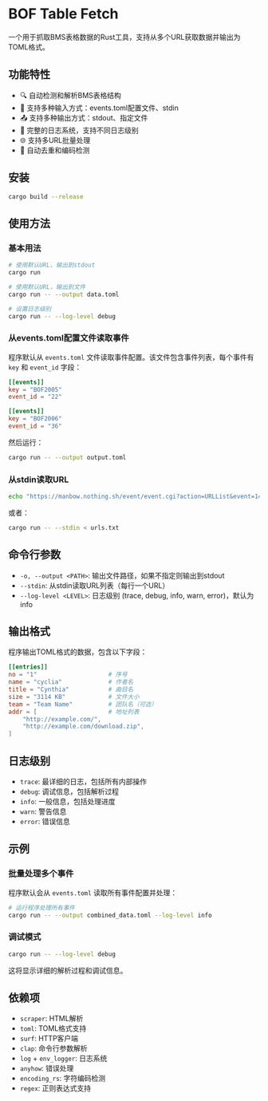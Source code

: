 # BOF Table Fetch

一个用于抓取BMS表格数据的Rust工具，支持从多个URL获取数据并输出为TOML格式。

## 功能特性

- 🔍 自动检测和解析BMS表格结构
- 📝 支持多种输入方式：events.toml配置文件、stdin
- 📤 支持多种输出方式：stdout、指定文件
- 🐛 完整的日志系统，支持不同日志级别
- 🌐 支持多URL批量处理
- 🔄 自动去重和编码检测

## 安装

```bash
cargo build --release
```

## 使用方法

### 基本用法

```bash
# 使用默认URL，输出到stdout
cargo run

# 使用默认URL，输出到文件
cargo run -- --output data.toml

# 设置日志级别
cargo run -- --log-level debug
```

### 从events.toml配置文件读取事件

程序默认从 `events.toml` 文件读取事件配置。该文件包含事件列表，每个事件有 `key` 和 `event_id` 字段：

```toml
[[events]]
key = "BOF2005"
event_id = "22"

[[events]]
key = "BOF2006"
event_id = "36"
```

然后运行：

```bash
cargo run -- --output output.toml
```

### 从stdin读取URL

```bash
echo "https://manbow.nothing.sh/event/event.cgi?action=URLList&event=14&end=999" | cargo run -- --stdin
```

或者：

```bash
cargo run -- --stdin < urls.txt
```

## 命令行参数

- `-o, --output <PATH>`: 输出文件路径，如果不指定则输出到stdout
- `--stdin`: 从stdin读取URL列表（每行一个URL）
- `--log-level <LEVEL>`: 日志级别 (trace, debug, info, warn, error)，默认为info

## 输出格式

程序输出TOML格式的数据，包含以下字段：

```toml
[[entries]]
no = "1"                    # 序号
name = "cyclia"             # 作者名
title = "Cynthia"           # 曲目名
size = "3114 KB"            # 文件大小
team = "Team Name"          # 团队名（可选）
addr = [                    # 地址列表
    "http://example.com/",
    "http://example.com/download.zip",
]
```

## 日志级别

- `trace`: 最详细的日志，包括所有内部操作
- `debug`: 调试信息，包括解析过程
- `info`: 一般信息，包括处理进度
- `warn`: 警告信息
- `error`: 错误信息

## 示例

### 批量处理多个事件

程序默认会从 `events.toml` 读取所有事件配置并处理：

```bash
# 运行程序处理所有事件
cargo run -- --output combined_data.toml --log-level info
```

### 调试模式

```bash
cargo run -- --log-level debug
```

这将显示详细的解析过程和调试信息。

## 依赖项

- `scraper`: HTML解析
- `toml`: TOML格式支持
- `surf`: HTTP客户端
- `clap`: 命令行参数解析
- `log` + `env_logger`: 日志系统
- `anyhow`: 错误处理
- `encoding_rs`: 字符编码检测
- `regex`: 正则表达式支持
